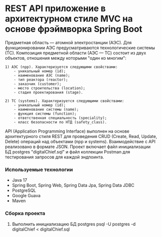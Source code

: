 # <nps-service> REST API приложение в архитектурном стиле MVC на основе фрэймворка Spring Boot

Предметная область — атомной электростанции (АЭС). 
Для функционировании АЭС предусматриваются технологические системы (ТС).
Композиция предметной области (АЭС — ТС) состоит из двух объектов, отношения между которыми "один ко многим":

	1) АЭС (npp). Характеризуется следующими свойствами:	
		- уникальный номер (id);
		- наименование АЭС (name);
		- тип реактора (reactor);
		- заказчик (customer);
		- место строительства (location);
		- стадия проектирования (stage).

	2) ТС (systems). Характеризуется следующими свойствами:
		- уникальный номер (id);
		- наименование системы (name);
		- функция системы (function);
		- ответственная специальность (speciality);
		- класс безопасности по НТД (safety_class).

API (Application Programming Interface) выполнен на основе архитектурного стиля REST для проведения CRUD (Create, Read, Update, Delete) операций над объектами (npp и systems). Взаимодействие с API реализовано в формате JSON. Проект включает файл инициализации БД postgres "digitalChief.sql" и файл коллекции Postman для тестирования запросов для каждой эндпоинта.
	
### Используемые технологии
  
  - Java 17
  - Spring Boot, Spring Web, Spring Data Jpa, Spring Data JDBC
  - PostgreSQL
  - Google Guava
  - Maven

### Сборка проекта
1) Выполнить инициализацию БД postgres
	psql -U postgres -d digitalChief < digitalChief.sql

